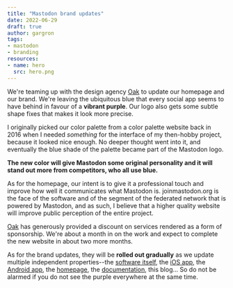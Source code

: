 ```yaml
---
title: "Mastodon brand updates"
date: 2022-06-29
draft: true
author: gargron
tags:
- mastodon
- branding
resources:
- name: hero
  src: hero.png
---
```


We're teaming up with the design agency [Oak][oak] to update our homepage and our brand. We're leaving the ubiquitous blue that every social app seems to have behind in favour of a **vibrant purple**. Our logo also gets some subtle shape fixes that makes it look more precise.

I originally picked our color palette from a color palette website back in 2016 when I needed *something* for the interface of my then-hobby project, because it looked nice enough. No deeper thought went into it, and eventually the blue shade of the palette became part of the Mastodon logo.

**The new color will give Mastodon some original personality and it will stand out more from competitors, who all use blue.**

As for the homepage, our intent is to give it a professional touch and improve how well it communicates what Mastodon is. joinmastodon.org is the face of the software and of the segment of the federated network that is powered by Mastodon, and as such, I believe that a higher quality website will improve public perception of the entire project.

[Oak][oak] has generously provided a discount on services rendered as a form of sponsorship. We're about a month in on the work and expect to complete the new website in about two more months.

As for the brand updates, they will be **rolled out gradually** as we update multiple independent properties--the [software itself][github], the [iOS app][ios], the [Android app][android], the [homepage][homepage], the [documentation][docs], this blog... So do not be alarmed if you do not see the purple everywhere at the same time.

[oak]: https://oak.is
[github]: https://github.com/mastodon/mastodon
[ios]: https://apps.apple.com/us/app/mastodon-for-iphone/id1571998974
[android]: https://play.google.com/store/apps/details?id=org.joinmastodon.android
[homepage]: https://joinmastodon.org
[docs]: https://docs.joinmastodon.org
